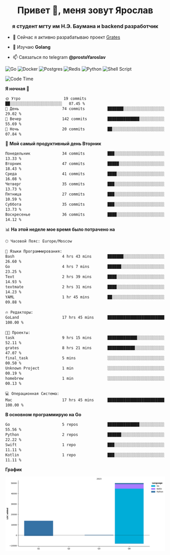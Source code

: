 <h1 align="center">Привет 👋, меня зовут Ярослав</h1>
<h3 align="center">я студент мгту им Н.Э. Баумана и 
backend разработчик</h3>

<!--[![Typing SVG](https://readme-typing-svg.herokuapp.com?color=%2336BCF7&lines=Computer+science+student)](https://git.io/typing-svg)
-->

<!--<p align="left"> <a href="https://github.com/ryo-ma/github-profile-trophy"><img src="https://github-profile-trophy.vercel.app/?username=passwordhash" alt="passwordhash" /></a> </p>-->

- 🔭 Сейчас я активно разрабатываю проект [Grates](https://github.com/passwordhash/grates)

- 🌱 Изучаю **Golang**

- 📫 Связаться по telegram **@prostoYaroslav**

![Go](https://img.shields.io/badge/go-%2300ADD8.svg?style=for-the-badge&logo=go&logoColor=white)
![Docker](https://img.shields.io/badge/docker-%230db7ed.svg?style=for-the-badge&logo=docker&logoColor=white)
![Postgres](https://img.shields.io/badge/postgres-%23316192.svg?style=for-the-badge&logo=postgresql&logoColor=white)
![Redis](https://img.shields.io/badge/redis-%23DD0031.svg?style=for-the-badge&logo=redis&logoColor=white)
![Python](https://img.shields.io/badge/python-3670A0?style=for-the-badge&logo=python&logoColor=ffdd54)
![Shell Script](https://img.shields.io/badge/shell_script-%23121011.svg?style=for-the-badge&logo=gnu-bash&logoColor=white)

<!--START_SECTION:waka-->
![Code Time](http://img.shields.io/badge/Code%20Time-28%20hrs%2041%20mins-blue)

**Я ночная 🦉** 

```text
🌞 Утро                   19 commits          ██░░░░░░░░░░░░░░░░░░░░░░░   07.45 % 
🌆 День                   74 commits          ███████░░░░░░░░░░░░░░░░░░   29.02 % 
🌃 Вечер                  142 commits         ██████████████░░░░░░░░░░░   55.69 % 
🌙 Ночь                   20 commits          ██░░░░░░░░░░░░░░░░░░░░░░░   07.84 % 
```
📅 **Мой самый продуктивный день Вторник** 

```text
Понедельник              34 commits          ███░░░░░░░░░░░░░░░░░░░░░░   13.33 % 
Вторник                  47 commits          █████░░░░░░░░░░░░░░░░░░░░   18.43 % 
Среда                    41 commits          ████░░░░░░░░░░░░░░░░░░░░░   16.08 % 
Четверг                  35 commits          ███░░░░░░░░░░░░░░░░░░░░░░   13.73 % 
Пятница                  27 commits          ███░░░░░░░░░░░░░░░░░░░░░░   10.59 % 
Суббота                  35 commits          ███░░░░░░░░░░░░░░░░░░░░░░   13.73 % 
Воскресенье              36 commits          ████░░░░░░░░░░░░░░░░░░░░░   14.12 % 
```


📊 **На этой неделе мое время было потрачено на** 

```text
🕑︎ Часовой Пояс: Europe/Moscow

💬 Языки Программирования: 
Bash                     4 hrs 43 mins       ███████░░░░░░░░░░░░░░░░░░   26.60 % 
Go                       4 hrs 7 mins        ██████░░░░░░░░░░░░░░░░░░░   23.25 % 
Text                     2 hrs 39 mins       ████░░░░░░░░░░░░░░░░░░░░░   14.93 % 
textmate                 2 hrs 31 mins       ████░░░░░░░░░░░░░░░░░░░░░   14.23 % 
YAML                     1 hr 45 mins        ██░░░░░░░░░░░░░░░░░░░░░░░   09.88 % 

🔥 Редакторы: 
GoLand                   17 hrs 45 mins      █████████████████████████   100.00 % 

🐱‍💻 Проекты: 
task                     9 hrs 15 mins       █████████████░░░░░░░░░░░░   52.11 % 
grates                   8 hrs 21 mins       ████████████░░░░░░░░░░░░░   47.07 % 
final_task               5 mins              ░░░░░░░░░░░░░░░░░░░░░░░░░   00.50 % 
Unknown Project          1 min               ░░░░░░░░░░░░░░░░░░░░░░░░░   00.19 % 
homebrew                 1 min               ░░░░░░░░░░░░░░░░░░░░░░░░░   00.13 % 

💻 Операционная Система: 
Mac                      17 hrs 45 mins      █████████████████████████   100.00 % 
```

**В основном программирую на Go** 

```text
Go                       5 repos             ██████████████░░░░░░░░░░░   55.56 % 
Python                   2 repos             ██████░░░░░░░░░░░░░░░░░░░   22.22 % 
Swift                    1 repo              ███░░░░░░░░░░░░░░░░░░░░░░   11.11 % 
Kotlin                   1 repo              ███░░░░░░░░░░░░░░░░░░░░░░   11.11 % 
```



**График**

![Lines of Code chart](https://raw.githubusercontent.com/passwordhash/passwordhash/main/assets/bar_graph.png)


<!--END_SECTION:waka-->

<!--
<p><img align="center" src="https://github-readme-stats.vercel.app/api/top-langs?username=passwordhash&show_icons=true&locale=en&layout=compact" alt="passwordhash" /></p>

<p><img align="center" src="https://github-readme-streak-stats.herokuapp.com/?user=passwordhash&" alt="passwordhash" /></p>-->

